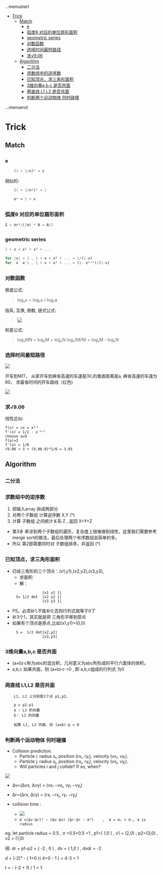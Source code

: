 ...menustart

 - [Trick](#59c9428d4e21d63aefeb230c919dcfe3)
     - [Match](#6da89265a9a8b0b28eb4946bb2ec0c6d)
         - [e](#e1671797c52e15f763380b45e841ec32)
         - [弧度θ 对应的单位扇形面积](#c7112c6a637487ace192a1747cc4e5a9)
         - [geometric series](#b287a415393520b5c5e9a45cf7f0ba02)
         - [对数函数](#13dab3aef82bac1ad3d1eba135dab6cd)
         - [选择时间最短路径](#a6cf0efcef5764df8b0aa13f2bc2a8cf)
         - [求√9.06](#ede6fd698e87ea72dbb43980639c76f6)
     - [Algorithm](#4afa80e77a07f7488ce4d1bdd8c4977a)
         - [二分法](#0608141511400ff7717263f89537faaf)
         - [求数组中的逆序数](#bb0a8ee4ec6c3520a9cf5fd4604aac07)
         - [已知顶点，求三角形面积](#c6456da5a90171a0792d3687af299d73)
         - [3维向量a,b,c 是否共面](#bcb9bc222a8bdf672334e86daa37bb8f)
         - [两直线 L1,L2 是否共面](#f75c18c4e881cdf5fa2244c7cf436b58)
         - [判断两个运动物体 何时碰撞](#664289c474abb7133d2e064e03c82e62)

...menuend


<h2 id="59c9428d4e21d63aefeb230c919dcfe3"></h2>

# Trick

<h2 id="6da89265a9a8b0b28eb4946bb2ec0c6d"></h2>

## Match

<h2 id="e1671797c52e15f763380b45e841ec32"></h2>

### e

```octave
	(1 + 1/n)ⁿ → e
```

相似的:

```octave
	(1 + 1/n²)ⁿ → 1
```

```octave
	eˣ ≈ 1 + x
```

<h2 id="c7112c6a637487ace192a1747cc4e5a9"></h2>

### 弧度θ 对应的单位扇形面积

```octave
S = πr²/(2π) * θ = θ/2
```

<h2 id="b287a415393520b5c5e9a45cf7f0ba02"></h2>

### geometric series

```octave
1 + x + x² + x³ + ...
```

```octave
for |x| < 1 , 1 + x + x² + ... = 1/(1-x)
for  x  ≠ 1 , 1 + x + x² + ... = (1- xᵏ⁺¹)/(1-x)
```

<h2 id="13dab3aef82bac1ad3d1eba135dab6cd"></h2>

### 对数函数

换底公式:

> logₐx = logᵦx / logᵦa

指系, 互换, 倒数, 链式公式:

> ![](https://raw.githubusercontent.com/mebusy/notes/master/imgs/log_exp_serious.png)

和差公式:

> logₐMN = logₐM + logₐN 
logₐ(M/N) = logₐM - logₐN 




<h2 id="a6cf0efcef5764df8b0aa13f2bc2a8cf"></h2>

### 选择时间最短路径

![](https://raw.githubusercontent.com/mebusy/notes/master/imgs/ToMIT.png)

开车到MIT， 从家开车到麻省高速的车速是30,的垂直距离是a, 麻省高速的车速为60， 求最省时间的开车路线（红色)

![](https://raw.githubusercontent.com/mebusy/notes/master/imgs/ToMIT2.png)

<h2 id="ede6fd698e87ea72dbb43980639c76f6"></h2>

### 求√9.06

线性近似:

```
f(x) = √x = x⁰ᐧ⁵
f'(x) = 1/2 · x⁻⁰ᐧ⁵
choose a=9
f(a)=3
f'(a) = 1/6
√9.06 ≈ 3 + (9.06-9)*1/6 = 3.01
```


<h2 id="4afa80e77a07f7488ce4d1bdd8c4977a"></h2>

## Algorithm

<h2 id="0608141511400ff7717263f89537faaf"></h2>

### 二分法

<h2 id="bb0a8ee4ec6c3520a9cf5fd4604aac07"></h2>

### 求数组中的逆序数

 1. 把输入array 拆成两部分
 2. 对两个子数组 计算逆序数 X,Y  (*)
 3. 计算 子数组 之间统计关系 Z , 返回 X+Y+Z

 - 第3步 牵涉到两个子数组的遍历，复杂度上很难做到线性，这里我们需要参考merge sort的做法，最后处理两个有序数组会简单的多。
 - 所以 第2部需要同时对 子数组排序，并返回  (*) 




<h2 id="c6456da5a90171a0792d3687af299d73"></h2>

### 已知顶点，求三角形面积

 - 已经三角形的三个顶点：(x1,y1),(x2,y2),(x3,y3),
	- 求面积:
    -  解： 

```           
                 |x1 y1 1|
     S= 1/2 det  |x2 y2 1|
                 |x3 y3 1|
```                     
                     
 - PS。必须补1,不能补0,否则行列式就等于0了
 - 补3个1，其实就是把 三角形平移到原点
 - 如果有个顶点是原点,比如(x1,y1)=(0,0)
   
```                  
     S =  1/2 det|x2,y2|
                 |x3,y3|
```

<h2 id="bcb9bc222a8bdf672334e86daa37bb8f"></h2>

### 3维向量a,b,c 是否共面

 - (a×b)·c称为abc的混合积，几何意义为abc所形成的平行六面体的体积。
 - a,b,c 如果共面，则 (a×b)·c =0 , 即 a,b,c组成的行列式 为0

<h2 id="f75c18c4e881cdf5fa2244c7cf436b58"></h2>

### 两直线 L1,L2 是否共面

```
    L1, L2 上分别取1个点 p1,p2,
    
    p = p2-p1
    a : L1 的向量
    b： L2 的向量
    
    如果 L1, L2 共面，则 (axb)·p = 0
```

<h2 id="664289c474abb7133d2e064e03c82e62"></h2>

### 判断两个运动物体 何时碰撞

 - Collision prediction.
    - Particle i: radius sᵢ, position (rxᵢ, ryᵢ), velocity (vxᵢ, vyᵢ).
    - Particle j: radius sⱼ, position (rxⱼ, ryⱼ), velocity (vxⱼ, vyⱼ).
    - Will particles i and j collide? If so, when?

![](https://raw.githubusercontent.com/mebusy/notes/master/imgs/algorithm_time_2particle_collide.png)


 - Δv=(Δvx, Δvy) = (vxᵢ −vxⱼ, vyᵢ −vyⱼ)
 - Δr=(Δrx, Δry) = (rxᵢ −rxⱼ, ryᵢ −ryⱼ)

 - collision time :
    - ![](https://raw.githubusercontent.com/mebusy/notes/master/imgs/algorithm_time_2particle_collide_solution.png)
    - `d =(Δv⋅Δr)² − (Δv·Δv) (Δr·Δr - σ²)    ,  σ = σᵢ + σⱼ, σ is radius`

eg. let particle radius = 0.5 , σ =0.5+0.5 =1 ,  p1=( 1,0 ) , v1 = (2,0) ; p2=(3,0) , v2 = (1,0)

得:  dr = p1-p2 =  ( -2 , 0 ) , dv = ( 1,0 )  , dvdr = -2 

d = (-2)² - ( 1+0 )( 4+0 - 1 ) = 4-3 = 1

t = - (-2 + 1) / 1 = 1.



 









